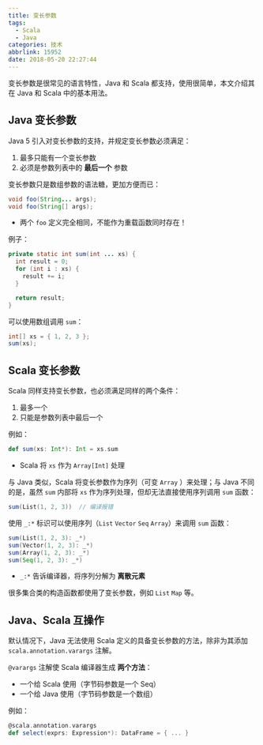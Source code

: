 ```yaml
---
title: 变长参数
tags:
  - Scala
  - Java
categories: 技术
abbrlink: 15952
date: 2018-05-20 22:27:44
---
```


变长参数是很常见的语言特性，Java 和 Scala 都支持，使用很简单，本文介绍其在 Java 和 Scala 中的基本用法。

<!-- more -->

## Java 变长参数

Java 5 引入对变长参数的支持，并规定变长参数必须满足：

1. 最多只能有一个变长参数
2. 必须是参数列表中的 **最后一个** 参数

变长参数只是数组参数的语法糖，更加方便而已：

```Java
void foo(String... args);
void foo(String[] args);
```

* 两个 `foo` 定义完全相同，不能作为重载函数同时存在！

例子：

```Java
private static int sum(int ... xs) {
  int result = 0;
  for (int i : xs) {
    result += i;
  }

  return result;
}
```

可以使用数组调用 `sum`：

```Java
int[] xs = { 1, 2, 3 };
sum(xs);
```

## Scala 变长参数

Scala 同样支持变长参数，也必须满足同样的两个条件：

1. 最多一个
2. 只能是参数列表中最后一个

例如：

```Scala
def sum(xs: Int*): Int = xs.sum
```

* Scala 将 `xs` 作为 `Array[Int]` 处理

与 Java 类似，Scala 将变长参数作为序列（可变 `Array` ）来处理；与 Java 不同的是，虽然 `sum` 内部将 `xs` 作为序列处理，但却无法直接使用序列调用 `sum` 函数：

```Scala
sum(List(1, 2, 3))  // 编译报错
```

使用 `_:*` 标识可以使用序列（`List` `Vector` `Seq` `Array`）来调用 `sum` 函数：

```Scala
sum(List(1, 2, 3): _*)
sum(Vector(1, 2, 3): _*)
sum(Array(1, 2, 3): _*)
sum(Seq(1, 2, 3): _*)
```

* `_:*` 告诉编译器，将序列分解为 **离散元素**

很多集合类的构造函数都使用了变长参数，例如 `List` `Map` 等。

## Java、Scala 互操作

默认情况下，Java 无法使用 Scala 定义的具备变长参数的方法，除非为其添加 `scala.annotation.varargs` 注解。

`@varargs` 注解使 Scala 编译器生成 **两个方法**：

* 一个给 Scala 使用（字节码参数是一个 Seq）
* 一个给 Java 使用（字节码参数是一个数组）

例如：

```Scala
@scala.annotation.varargs
def select(exprs: Expression*): DataFrame = { ... }
```
